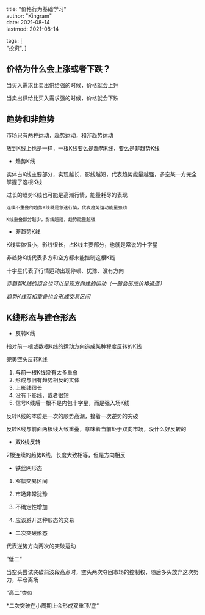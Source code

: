 title: "价格行为基础学习"           
author: "Kingram"              
date: 2021-08-14       
lastmod: 2021-08-14  

tags: [              
    "投资",
]       

## 价格为什么会上涨或者下跌？

当买入需求比卖出供给强的时候，价格就会上升

当卖出供给比买入需求强的时候，价格就会下跌



## 趋势和非趋势

市场只有两种运动，趋势运动，和非趋势运动

放到K线上也是一样，一根K线要么是趋势K线，要么是非趋势K线



- 趋势K线

实体占K线主要部分，实现越长，影线越短，代表趋势能量越强，多空某一方完全掌握了这根K线

过长的趋势K线也可能是高潮行情，能量耗尽的表现

```
连续不重叠的趋势K线就是急速行情，代表趋势运动能量强劲

K线重叠部分越少，影线越短，趋势能量越强
```

- 非趋势K线

K线实体很小，影线很长，占K线主要部分，也就是常说的十字星

非趋势K线代表多方和空方都未能控制这根K线

十字星代表了行情运动出现停顿、犹豫、没有方向



*非趋势K线的组合也可以呈现方向性的运动（一般会形成价格通道）*

*趋势K线互相重叠也会形成交易区间*



## K线形态与建仓形态

- 反转K线

指对前一根或数根K线的运动方向造成某种程度反转的K线

完美空头反转K线

1. 与前一根K线没有太多重叠
2. 形成与旧有趋势相反的实体
3. 上影线很长
4. 没有下影线，或者很短
5. 信号K线后一根不是内包十字星，而是强入场K线

反转K线的本质是一次的顺势高潮，接着一次逆势的突破

反转K线与前面两根线大致重叠，意味着当前处于双向市场，没什么好反转的

- 双K线反转

2根连续的趋势K线，长度大致相等，但是方向相反

- 铁丝网形态

1. 窄幅交易区间

2. 市场非常犹豫

3. 不确定性增加

4. 应该避开这种形态的交易

- 二次突破形态

代表逆势方向两次的突破运动

”低二“

当空头尝试突破前波段高点时，空头两次夺回市场的控制权，随后多头放弃这次努力，平仓离场

”高二“类似

*二次突破在小周期上会形成双重顶/底“